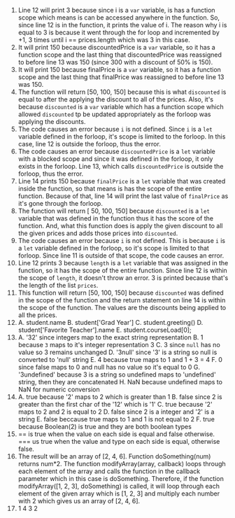 1. Line 12 will print 3 because since i is a ```var``` variable, is has a 
function scope which means is can be accessed anywhere in the function. So,
since line 12 is in the function, it prints the value of i. The reason why i 
is equal to 3 is because it went through the for loop and incremented by +1,
3 times until i == prices.length which was 3 in this case.
2. It will print 150 because discountedPrice is a ```var``` variable, so it has
a function scope and the last thing that discountedPrice was reassigned to
before line 13 was 150 (since 300 with a discount of 50% is 150).
3. It will print 150 because finalPrice is a ```var``` variable, so it has a
function scope and the last thing that finalPrice was reassigned to before
line 13 was 150.
4. The function will return [50, 100, 150] because this is what ```discounted```
is equal to after the applying the discount to all of the prices. Also, it's 
because ```discounted``` is a ```var``` variable which has a function scope
which allowed ```discounted``` tp be updated appropriately as the forloop was 
applying the discounts.
5. The code causes an error because ```i``` is not defined. Since ```i``` is a 
```let``` variable defined in the forloop, it's scope is limited to the forloop.
In this case, line 12 is outside the forloop, thus the error.
6. The code causes an error because ```discountedPrice``` is a ```let```
variable with a blocked scope and since it was defined in the forloop, it only
exists in the forloop. Line 13, which calls ```discountedPrice``` is outside
the forloop, thus the error.
7. Line 14 prints 150 because ```finalPrice``` is a ```let``` variable that was
created inside the function, so that means is has the scope of the entire
function. Because of that, line 14 will print the last value of ```finalPrice```
as it's gone through the forloop.
8. The function will return [ 50, 100, 150] because ```discounted``` is a ```let```
variable that was defined in the function thus it has the score of the function.
And, what this function does is apply the given discount to all the given prices
and adds those prices into ```discounted```.
9. The code causes an error because ```i``` is not defined. This is because ```i```
is a ```let``` variable defined in the forloop, so it's scope is limited to that
forloop. Since line 11 is outside of that scope, the code causes an error.
10. Line 12 prints 3 because ```length``` is a ```let``` variable that was 
assigned in the function, so it has the scope of the entire function. Since line
12 is within the scope of ```length```, it doesn't throw an error. 3 is printed
because that's the length of the list ```prices```.
11. This function will return [50, 100, 150] because ```discounted``` was 
defined in the scope of the function and the return statement on line 14 is
within the scope of the function. The values are the discounts being applied to
all the prices.
12. A. student.name
    B. student['Grad Year']
    C. student.greeting()
    D. student['Favorite Teacher'].name
    E. student.courseLoad[0];
13. A. '32' since integers map to the exact string representation
    B. 1 because `3` maps to it's integer representation 3
    C. 3 since ```null``` has no value so 3 remains unchanged
    D. '3null' since  '3' is a string so null is converted to 'null' string
    E. 4 because true maps to 1 and 1 + 3 = 4
    F. 0 since false maps to 0 and null has no value so it's equal to 0
    G. '3undefined' because 3 is a string so undefined maps to 'undefined'
    string, then they are concatenated
    H. NaN because undefined maps to NaN for numeric conversion
14. A. true because '2' maps to 2 which is greater than 1
    B. false since 2 is greater than the first char of the '12' which is '1'
    C. true because '2' maps to 2 and 2 is equal to 2
    D. false since 2 is a integer and '2' is a string
    E. false beccause true maps to 1 and 1 is not equal to 2
    F. true because Boolean(2) is true and they are both boolean types
15. == is true when the value on each side is equal and false otherwise.
=== us true when the value and type on each side is equal, otherwise false.
17. The result will be an array of [2, 4, 6]. Function doSomething(num) returns num*2. The function modifyArray(array, callback) loops through each element of the array and calls the function in the callback parameter which in this case is doSomething. Therefore, if the function modifyArray([1, 2, 3], doSomething) is called, it will loop through each element of the given array which is [1, 2, 3] and multiply each number with 2 which gives us an array of [2, 4, 6].
19. 1 4 3 2